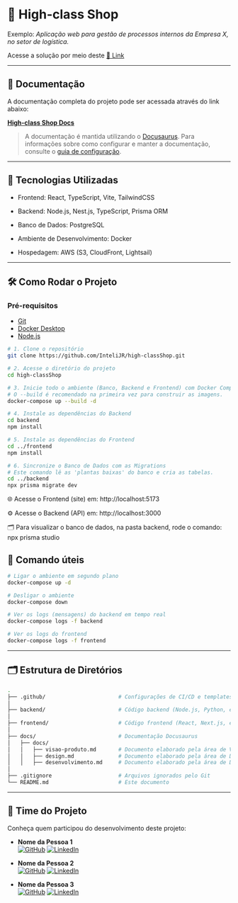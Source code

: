 # 📘 High-class Shop

<!--
Breve descrição do projeto, incluindo o objetivo, nome do cliente e o setor envolvido.
-->

Exemplo: _Aplicação web para gestão de processos internos da Empresa X, no setor de logística._

Acesse a solução por meio deste [🔗 Link](https://www.nasa.gov/)

---

## 📄 Documentação

A documentação completa do projeto pode ser acessada através do link abaixo:  

**[High-class Shop Docs](https://intelijr.github.io/high-classShop/)**

> A documentação é mantida utilizando o [Docusaurus](https://docusaurus.io/). Para informações sobre como configurar e manter a documentação, consulte o [guia de configuração](./docs/README.md).

---

## 🚀 Tecnologias Utilizadas

* Frontend: React, TypeScript, Vite, TailwindCSS

* Backend: Node.js, Nest.js, TypeScript, Prisma ORM

* Banco de Dados: PostgreSQL

* Ambiente de Desenvolvimento: Docker

* Hospedagem: AWS (S3, CloudFront, Lightsail)
---

## 🛠️ Como Rodar o Projeto

### Pré-requisitos 

* [Git](https://git-scm.com/downloads)
* [Docker Desktop](https://www.docker.com/products/docker-desktop/)
* [Node.js](https://nodejs.org/en)

<!-- Passos para rodar o projeto.   -->
```bash
# 1. Clone o repositório
git clone https://github.com/InteliJR/high-classShop.git

# 2. Acesse o diretório do projeto
cd high-classShop

# 3. Inicie todo o ambiente (Banco, Backend e Frontend) com Docker Compose.
# O --build é recomendado na primeira vez para construir as imagens.
docker-compose up --build -d

# 4. Instale as dependências do Backend
cd backend
npm install

# 5. Instale as dependências do Frontend
cd ../frontend
npm install

# 6. Sincronize o Banco de Dados com as Migrations
# Este comando lê as 'plantas baixas' do banco e cria as tabelas.
cd ../backend
npx prisma migrate dev
```

🌐 Acesse o Frontend (site) em: http://localhost:5173

⚙️ Acesse o Backend (API) em: http://localhost:3000

🗂️ Para visualizar o banco de dados, na pasta backend, rode o comando: npx prisma studio

## 📆 Comando úteis

```bash
# Ligar o ambiente em segundo plano
docker-compose up -d

# Desligar o ambiente
docker-compose down

# Ver os logs (mensagens) do backend em tempo real
docker-compose logs -f backend

# Ver os logs do frontend
docker-compose logs -f frontend
```

---



## 🗂️ Estrutura de Diretórios

```bash
.
├── .github/                       # Configurações de CI/CD e templates de PR
│
├── backend/                       # Código backend (Node.js, Python, etc)
│
├── frontend/                      # Código frontend (React, Next.js, etc)
│
├── docs/                          # Documentação Docusaurus
│   ├── docs/
│   │   ├── visao-produto.md       # Documento elaborado pela área de Visão de Produto
│   │   ├── design.md              # Documento elaborado pela área de Design
│   │   ├── desenvolvimento.md     # Documento elaborado pela área de Desenvolvimento
│
├── .gitignore                     # Arquivos ignorados pelo Git
└── README.md                      # Este documento
```

---

## 👥 Time do Projeto

Conheça quem participou do desenvolvimento deste projeto:

- **Nome da Pessoa 1**  
  [![GitHub](https://img.shields.io/badge/GitHub-100000?style=for-the-badge&logo=github&logoColor=white)](https://github.com/usuario1)
  [![LinkedIn](https://img.shields.io/badge/LinkedIn-blue?style=for-the-badge&logo=linkedin&logoColor=white)](https://linkedin.com/in/usuario1)

- **Nome da Pessoa 2**  
  [![GitHub](https://img.shields.io/badge/GitHub-100000?style=for-the-badge&logo=github&logoColor=white)](https://github.com/usuario2)
  [![LinkedIn](https://img.shields.io/badge/LinkedIn-blue?style=for-the-badge&logo=linkedin&logoColor=white)](https://linkedin.com/in/usuario2)

- **Nome da Pessoa 3**  
  [![GitHub](https://img.shields.io/badge/GitHub-100000?style=for-the-badge&logo=github&logoColor=white)](https://github.com/usuario3)
  [![LinkedIn](https://img.shields.io/badge/LinkedIn-blue?style=for-the-badge&logo=linkedin&logoColor=white)](https://linkedin.com/in/usuario3)
